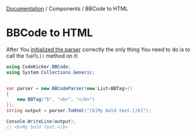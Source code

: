 [Documentation](./index.md) / Components / BBCode to HTML

# BBCode to HTML

After You [initialized the parser](bbcodeparser.md) correctly the only thing You need to do is to call the
`ToHTL()` method on it:

```` c#
using CodeKicker.BBCode;
using System.Collections.Generic;


var parser = new BBCodeParser(new List<BBTag>()
{
    new BBTag("b", "<b>", "</b>")
});
string output = parser.ToHtml("[b]My bold text.[/b]");

Console.WriteLine(output);
// <b>My bold text.</b>
````
